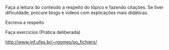 

Faça a leitura do conteúdo a respeito do tópico e fazendo citações. 
Se tiver dificuldade, procure blogs e vídeos com explicações mais didáticas.

Escreva a respeito

Faça exercícios (Prática deliberada)


http://www.inf.ufes.br/~rgomes/so_fichiers/